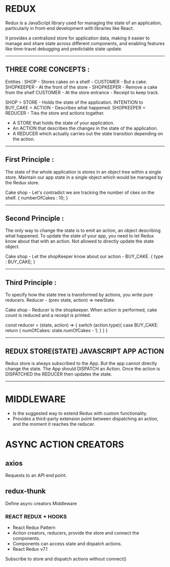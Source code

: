 # REDUX

Redux is a JavaScript library used for managing the state of an application, particularly in front-end development with libraries like React. 

It provides a centralized store for application data, making it easier to manage and share state across different components, and enabling features like time-travel debugging and predictable state update.

---

## THREE CORE CONCEPTS :

Entities :
SHOP         -  Stores cakes on a shelf              -   CUSTOMER - But a cake.
SHOPKEEPER   -  At the front of the store            -   SHOPKEEPER - Remove a cake from the shelf
CUSTOMER     -  At the store entrance                -   Receipt to keep track.

SHOP                    =   STORE   - Holds the state of the application.
INTENTION to BUY_CAKE   =   ACTION  - Describes what happened.
SHOPKEEPER              =   REDUCER - Ties the store and actions togather.

- A STORE that holds the state of your application.
- An ACTION that describes the changes in the state of the application.
- A REDUCER which actually carries out the state transition depending on the action.

---

## First Principle :
The state of the whole application is stores in an object tree within a single store.
Maintain our app state in a single object which would be managed by the Redux store.

Cake shop -
Let's contradict we are tracking the number of ckes on the shelf.
{
    numberOfCakes : 10;
}

---

## Second Principle :
The only way to change the state is to emit an action, an object describing what happened.
To update the state of your app, you need to let Redux know about that with an action.
Not allowed to directly update the state object.

Cake shop - 
Let the shopKeeper know about our action - BUY_CAKE.
{
    type : BUY_CAKE;
}

---

## Third Principle :
To specify how the state tree is transformed by actions, you write pure reducers.
Reducer - (prev state, action) => newState.

Cake shop - 
Reducer is the shopkeeper. 
When action is performed, cake count is reduced and a receipt is printed.

const reducer = (state, action) => {
    switch (action.type){
        case BUY_CAKE: return {
            numOfCakes: state.numOfCakes - 1;
        }
    }
}

---

## REDUX STORE(STATE)  JAVASCRIPT APP  ACTION

Redux store is always subscribed to the App.
But the app cannot directly change the state.
The App should DISPATCH an Action.
Once the action is DISPATCHED the REDUCER then updates the state.

---

# MIDDLEWARE

- Is the suggested way to extend Redux with custom functionality.
- Provides a third-party extension point between dispatching an action, and the moment it reaches the reducer.

# ASYNC ACTION CREATORS

## axios
Requests to an API end point.

## redux-thunk
Define async creators
Middleware


### REACT REDUX + HOOKS
- React Redux Pattern
- Action creators, reducers, provide the store and connect the components.
- Components can access state and dispatch actions.
- React Redux v7.1

Subscribe to store and dispatch actions without connect()
